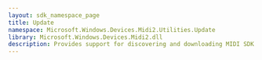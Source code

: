 ```yaml
---
layout: sdk_namespace_page
title: Update
namespace: Microsoft.Windows.Devices.Midi2.Utilities.Update
library: Microsoft.Windows.Devices.Midi2.dll
description: Provides support for discovering and downloading MIDI SDK updates.
---
```

